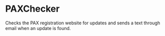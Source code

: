 PAXChecker
==========

Checks the PAX registration website for updates and sends a text through email when an update is found.
